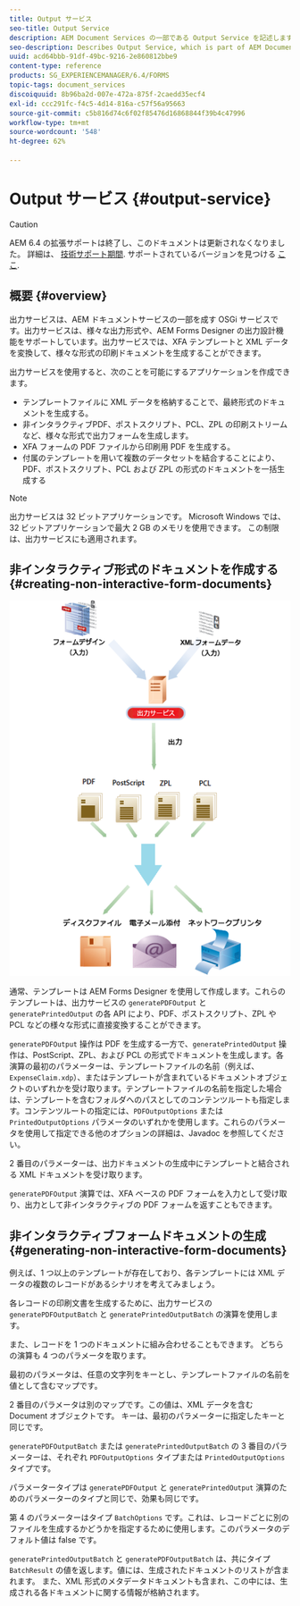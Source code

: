 ```yaml
---
title: Output サービス
seo-title: Output Service
description: AEM Document Services の一部である Output Service を記述します
seo-description: Describes Output Service, which is part of AEM Document Services
uuid: acd64bbb-91df-49bc-9216-2e860812bbe9
content-type: reference
products: SG_EXPERIENCEMANAGER/6.4/FORMS
topic-tags: document_services
discoiquuid: 8b96ba2d-007e-472a-875f-2caedd35ecf4
exl-id: ccc291fc-f4c5-4d14-816a-c57f56a95663
source-git-commit: c5b816d74c6f02f85476d16868844f39b4c47996
workflow-type: tm+mt
source-wordcount: '548'
ht-degree: 62%

---
```


# Output サービス {#output-service}

>[!CAUTION]
>
>AEM 6.4 の拡張サポートは終了し、このドキュメントは更新されなくなりました。 詳細は、 [技術サポート期間](https://helpx.adobe.com/jp/support/programs/eol-matrix.html). サポートされているバージョンを見つける [ここ](https://experienceleague.adobe.com/docs/?lang=ja).

## 概要 {#overview}

出力サービスは、AEM ドキュメントサービスの一部を成す OSGi サービスです。出力サービスは、様々な出力形式や、AEM Forms Designer の出力設計機能をサポートしています。出力サービスでは、XFA テンプレートと XML データを変換して、様々な形式の印刷ドキュメントを生成することができます。

出力サービスを使用すると、次のことを可能にするアプリケーションを作成できます。

* テンプレートファイルに XML データを格納することで、最終形式のドキュメントを生成する。
* 非インタラクティブPDF、ポストスクリプト、PCL、ZPL の印刷ストリームなど、様々な形式で出力フォームを生成します。
* XFA フォームの PDF ファイルから印刷用 PDF を生成する。
* 付属のテンプレートを用いて複数のデータセットを結合することにより、PDF、ポストスクリプト、PCL および ZPL の形式のドキュメントを一括生成する

>[!NOTE]
>
>出力サービスは 32 ビットアプリケーションです。 Microsoft Windows では、32 ビットアプリケーションで最大 2 GB のメモリを使用できます。 この制限は、出力サービスにも適用されます。

## 非インタラクティブ形式のドキュメントを作成する {#creating-non-interactive-form-documents}

![usingoutput_modified](assets/usingoutput_modified.png)

通常、テンプレートは AEM Forms Designer を使用して作成します。これらのテンプレートは、出力サービスの `generatePDFOutput` と `generatePrintedOutput` の各 API により、PDF、ポストスクリプト、ZPL や PCL などの様々な形式に直接変換することができます。

`generatePDFOutput` 操作は PDF を生成する一方で、`generatePrintedOutput` 操作は、PostScript、ZPL、および PCL の形式でドキュメントを生成します。各演算の最初のパラメーターは、テンプレートファイルの名前（例えば、`ExpenseClaim.xdp`）、またはテンプレートが含まれているドキュメントオブジェクトのいずれかを受け取ります。テンプレートファイルの名前を指定した場合は、テンプレートを含むフォルダへのパスとしてのコンテンツルートも指定します。コンテンツルートの指定には、`PDFOutputOptions` または `PrintedOutputOptions` パラメータのいずれかを使用します。これらのパラメータを使用して指定できる他のオプションの詳細は、Javadoc を参照してください。

2 番目のパラメーターは、出力ドキュメントの生成中にテンプレートと結合される XML ドキュメントを受け取ります。

`generatePDFOutput` 演算では、XFA ベースの PDF フォームを入力として受け取り、出力として非インタラクティブの PDF フォームを返すこともできます。

## 非インタラクティブフォームドキュメントの生成 {#generating-non-interactive-form-documents}

例えば、1 つ以上のテンプレートが存在しており、各テンプレートには XML データの複数のレコードがあるシナリオを考えてみましょう。

各レコードの印刷文書を生成するために、出力サービスの `generatePDFOutputBatch` と `generatePrintedOutputBatch` の演算を使用します。

また、レコードを 1 つのドキュメントに組み合わせることもできます。 どちらの演算も 4 つのパラメータを取ります。

最初のパラメータは、任意の文字列をキーとし、テンプレートファイルの名前を値として含むマップです。

2 番目のパラメータは別のマップです。この値は、XML データを含む Document オブジェクトです。 キーは、最初のパラメーターに指定したキーと同じです。

`generatePDFOutputBatch` または `generatePrintedOutputBatch` の 3 番目のパラメーターは、それぞれ `PDFOutputOptions` タイプまたは `PrintedOutputOptions` タイプです。

パラメータータイプは `generatePDFOutput` と `generatePrintedOutput` 演算のためのパラメーターのタイプと同じで、効果も同じです。

第 4 のパラメーターはタイプ `BatchOptions` です。これは、レコードごとに別のファイルを生成するかどうかを指定するために使用します。このパラメータのデフォルト値は false です。

`generatePrintedOutputBatch` と `generatePDFOutputBatch` は、共にタイプ `BatchResult` の値を返します。値には、生成されたドキュメントのリストが含まれます。 また、XML 形式のメタデータドキュメントも含まれ、この中には、生成される各ドキュメントに関する情報が格納されます。
